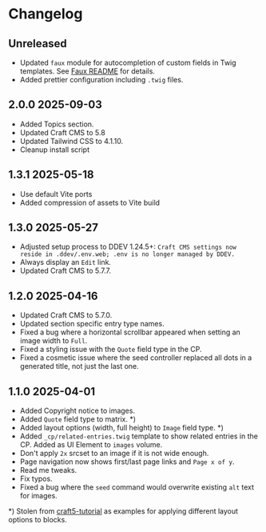 # Changelog

## Unreleased

* Updated `faux` module for autocompletion of custom fields in Twig templates. See [Faux README](modules/faux/README.md) for details.
* Added prettier configuration including `.twig` files.

## 2.0.0 2025-09-03

* Added Topics section.
* Updated Craft CMS to 5.8
* Updated Tailwind CSS to 4.1.10.
* Cleanup install script

## 1.3.1 2025-05-18

* Use default Vite ports
* Added compression of assets to Vite build

## 1.3.0 2025-05-27

* Adjusted setup process to DDEV 1.24.5+: `Craft CMS settings now reside in .ddev/.env.web; .env is no longer managed by DDEV.`
* Always display an `Edit` link.
* Updated Craft CMS to 5.7.7.

## 1.2.0 2025-04-16

* Updated Craft CMS to 5.7.0.
* Updated section specific entry type names.
* Fixed a bug where a horizontal scrollbar appeared when setting an image width to `Full`.
* Fixed a styling issue with the `Quote` field type in the CP.
* Fixed a cosmetic issue where the seed controller replaced all dots in a generated title, not just the last one.

## 1.1.0 2025-04-01

* Added Copyright notice to images.
* Added `Quote` field type to matrix. *)
* Added layout options (width, full height)  to `Image` field type. *)
* Added `_cp/related-entries.twig` template to show related entries in the CP. Added as UI Element to `images` volume.
* Don't apply `2x` srcset to an image if it is not wide enough.
* Page navigation now shows first/last page links and `Page x of y`.
* Read me tweaks.
* Fix typos.
* Fixed a bug where the `seed` command would overwrite existing `alt` text for images.


*) Stolen from [craft5-tutorial](https://github.com/wsydney76/craft5-tutorial) as examples for applying different layout options to blocks.